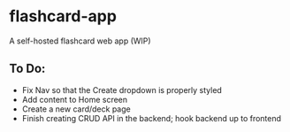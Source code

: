 # flashcard-app

A self-hosted flashcard web app (WIP)

## To Do:

- Fix Nav so that the Create dropdown is properly styled
- Add content to Home screen
- Create a new card/deck page
- Finish creating CRUD API in the backend; hook backend up to frontend
